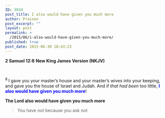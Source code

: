 ```yaml
---
ID: 3934
post_title: I also would have given you much more
author: Praison
post_excerpt: ""
layout: post
permalink: >
  /2015/06/i-also-would-have-given-you-much-more/
published: true
post_date: 2015-06-30 18:43:23
---
```

<div class="version-NKJV result-text-style-normal text-html "><strong>2 Samuel 12:8</strong>
<strong> New King James Version (NKJV)</strong></div>
<div class="version-NKJV result-text-style-normal text-html ">

&nbsp;

<span id="en-NKJV-8295" class="text 2Sam-12-8"><sup class="versenum">8 </sup>I gave you your master’s house and your master’s wives into your keeping, and gave you the house of Israel and Judah. And if <i>that had been</i> too little, <span style="color: #0000ff;"><strong>I also would have given you much more</strong></span>!</span>

<strong>The Lord also would have given you much more</strong>
<blockquote>You have not because you ask not</blockquote>
&nbsp;

</div>